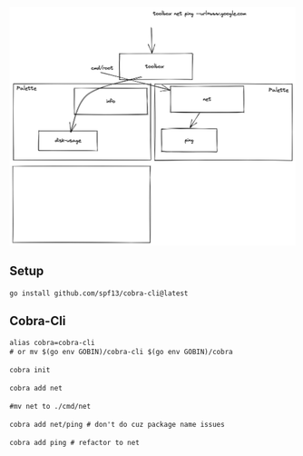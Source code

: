 ![toolboxdesign](./img/design.png)


## Setup

```setup
go install github.com/spf13/cobra-cli@latest

```

## Cobra-Cli


```shell
alias cobra=cobra-cli 
# or mv $(go env GOBIN)/cobra-cli $(go env GOBIN)/cobra

cobra init 

cobra add net

#mv net to ./cmd/net

cobra add net/ping # don't do cuz package name issues

cobra add ping # refactor to net 

````